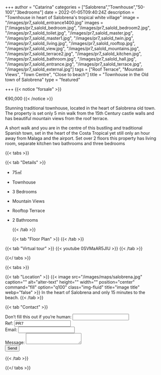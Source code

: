 +++
author = "Catarina"
categories = ["Salobrena","Townhouse","50-100","3bedrooms"]
date = 2022-01-05T09:40:24Z
description = "Townhouse in heart of Salobrena's tropical white village"
image = "/images/pr7_salold_entrance1400.jpg"
images = ["/images/pr7_salold_bedroom.jpg", "/images/pr7_salold_bedroom2.jpg", "/images/pr7_salold_toilet.jpg", "/images/pr7_salold_master.jpg", "/images/pr7_salold_master1.jpg", "/images/pr7_salold_twin.jpg", "/images/pr7_salold_living.jpg", "/images/pr7_salold_rooftop.jpg", "/images/pr7_salold_view.jpg", "/images/pr7_salold_mountains.jpg", "/images/pr7_salold_terrace2.jpg", "/images/pr7_salold_kitchen.jpg", "/images/pr7_salold_bathroom.jpg", "/images/pr7_salold_hall.jpg", "/images/pr7_salold_entrance.jpg", "/images/pr7_salold_terrace.jpg", "/images/pr7_salold_external.jpg"]
tags = ["Roof Terrace", "Mountain Views", "Town Centre", "Close to beach"]
title = "Townhouse in the Old town of Salobrena"
type = "featured"

+++
{{< notice "forsale" >}}

€90,000 {{< /notice >}} 

Stunning traditional townhouse, located in the heart of Salobrena old town. The property is set only 5 min walk from the 15th Century castle walls and has beautiful mountain views from the roof terrace. 

A short walk and you are in the centre of this bustling and traditional Spanish town, set in the heart of the Costa Tropical yet still only an hour away from Malaga and the airport. Set over 2 floors this property has living room, separate kitchen two bathrooms and three bedrooms

{{< tabs >}}

{{< tab "Details" >}}

* 75&#x33A1;
* Townhouse
* 3 Bedrooms
* Mountain Views
* Rooftop Terrace
* 2 Bathrooms

  {{< /tab >}}

  {{< tab "Floor Plan" >}}  {{< /tab >}}

{{< tab "Virtual tour" >}} {{< youtube 0SVMaAR5JIU >}} {{< /tab >}}

{{</ tabs >}}

{{< tabs >}}

{{< tab "Location" >}}
{{< image src="/images/maps/salobrena.jpg" caption="" alt="alter-text" height="" width="" position="center" command="fill" option="q100" class="img-fluid" title="image title" webp="false" >}}
In the heart of Salobrena and only 15 minutes to the beach. {{< /tab >}}

{{< tab "Contact" >}} <form name="propertyContact" method="POST" netlify-honeypot="bot-field" data-netlify="true">
<div class="form-group">
<label>Don’t fill this out if you’re human: <input name="bot-field" /></label>
</div>
<div class="form-group">
<label>Ref: <input name="property-ref" class="form-control" value="PR7" readonly/></label>
</div>
<div class="form-group">
<label>Email: <input type="text" class="form-control" name="email" /></label>
</div>
<div class="form-group">
<label>Message: </label> <textarea name="message" class="form-control"></textarea>
</div>
<button type="submit" class="btn btn-primary">Send</button>
</form> {{< /tab >}}

{{</ tabs >}}
